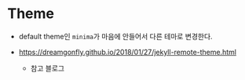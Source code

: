 # Theme

- default theme인 `minima`가 마음에 안들어서 다른 테마로 변경한다.

- https://dreamgonfly.github.io/2018/01/27/jekyll-remote-theme.html

  - 참고 블로그

  